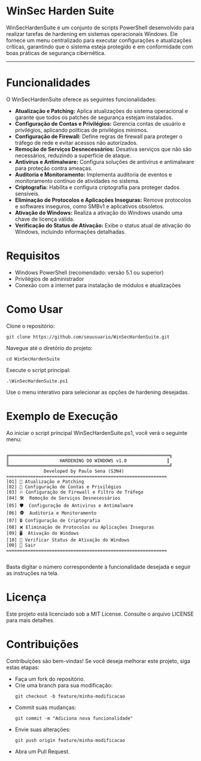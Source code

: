 <h1>WinSec Harden Suite</h1>


WinSecHardenSuite é um conjunto de scripts PowerShell desenvolvido para realizar tarefas de hardening em sistemas operacionais Windows. Ele fornece um menu centralizado para executar configurações e atualizações críticas, garantindo que o sistema esteja protegido e em
conformidade com boas práticas de segurança cibernética.<br>
<hr>


<!DOCTYPE html>
<html lang="pt-br">
<head>
    <meta charset="UTF-8">
    <meta name="viewport" content="width=device-width, initial-scale=1.0">
    <title>WinSecHardenSuite</title>
</head>
<body>
    <h1>Funcionalidades</h1>
    <p>O WinSecHardenSuite oferece as seguintes funcionalidades:</p>
    <ul>
        <li><strong>Atualização e Patching:</strong> Aplica atualizações do sistema operacional e garante que todos os patches de segurança estejam instalados.</li>
        <li><strong>Configuração de Contas e Privilégios:</strong> Gerencia contas de usuário e privilégios, aplicando políticas de privilégios mínimos.</li>
        <li><strong>Configuração de Firewall:</strong> Define regras de firewall para proteger o tráfego de rede e evitar acessos não autorizados.</li>
        <li><strong>Remoção de Serviços Desnecessários:</strong> Desativa serviços que não são necessários, reduzindo a superfície de ataque.</li>
        <li><strong>Antivírus e Antimalware:</strong> Configura soluções de antivírus e antimalware para proteção contra ameaças.</li>
        <li><strong>Auditoria e Monitoramento:</strong> Implementa auditoria de eventos e monitoramento contínuo de atividades no sistema.</li>
        <li><strong>Criptografia:</strong> Habilita e configura criptografia para proteger dados sensíveis.</li>
        <li><strong>Eliminação de Protocolos e Aplicações Inseguras:</strong> Remove protocolos e softwares inseguros, como SMBv1 e aplicativos obsoletos.</li>
        <li><strong>Ativação do Windows:</strong> Realiza a ativação do Windows usando uma chave de licença válida.</li>
        <li><strong>Verificação do Status de Ativação:</strong> Exibe o status atual de ativação do Windows, incluindo informações detalhadas.</li>
    </ul>
    <h1>Requisitos</h1>
    <ul>
        <li>Windows PowerShell (recomendado: versão 5.1 ou superior)</li>
        <li>Privilégios de administrador</li>
        <li>Conexão com a internet para instalação de módulos e atualizações</li>            
    </ul>
    <h1>Como Usar</h1>
    <p>Clone o repositório:</p>
    <pre><code>git clone https://github.com/seuusuario/WinSecHardenSuite.git</code></pre>
    <p>Navegue até o diretório do projeto:</p>
    <pre><code>cd WinSecHardenSuite</code></pre>
    <p>Execute o script principal:</p>
    <pre><code>.\WinSecHardenSuite.ps1</code></pre>
    <p>Use o menu interativo para selecionar as opções de hardening desejadas.</p>
    <h1>Exemplo de Execução</h1>
    <p>Ao iniciar o script principal WinSecHardenSuite.ps1, você verá o seguinte menu:</p>
    <pre><code>
╔════════════════════════════════════════════════════════════╗
║                   HARDENING DO WINDOWS v1.0               ║
╚════════════════════════════════════════════════════════════╝
              Developed by Paulo Sena (S3N4)
============================================================
[01] 🔄 Atualização e Patching
[02] 👥 Configuração de Contas e Privilégios
[03] 🔥 Configuração de Firewall e Filtro de Tráfego
[04] 🛠️  Remoção de Serviços Desnecessários
[05] 🛡️  Configuração de Antivirus e Antimalware
[06] 🕵️  Auditoria e Monitoramento
[07] 🔒 Configuração de Criptografia
[08] ❌ Eliminação de Protocolos ou Aplicações Inseguras
[09] 🖥️  Ativação do Windows
[10] 📄 Verificar Status de Ativação do Windows
[00] 🚪 Sair
============================================================
    </code></pre>
    <p>Basta digitar o número correspondente à funcionalidade desejada e seguir as instruções na tela.</p>
    <h1>Licença</h1>
    <p>Este projeto está licenciado sob a MIT License. Consulte o arquivo LICENSE para mais detalhes.</p>
    <h1>Contribuições</h1>
    <p>Contribuições são bem-vindas! Se você deseja melhorar este projeto, siga estas etapas:</p>
    <ul>
        <li>Faça um fork do repositório.</li>
        <li>Crie uma branch para sua modificação:</li>
        <pre><code>git checkout -b feature/minha-modificacao</code></pre>
        <li>Commit suas mudanças:</li>
        <pre><code>git commit -m "Adiciona nova funcionalidade"</code></pre>
        <li>Envie suas alterações:</li>
        <pre><code>git push origin feature/minha-modificacao</code></pre>
        <li>Abra um Pull Request.</li>
    </ul>
</body>
</html>

    

    
